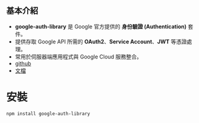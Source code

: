 ## 基本介紹

- **google-auth-library** 是 Google 官方提供的 **身份驗證 (Authentication)** 套件。
- 提供存取 Google API 所需的 **OAuth2**、**Service Account**、**JWT** 等憑證處理。
- 常用於伺服器端應用程式與 Google Cloud 服務整合。
- [github](https://github.com/googleapis/google-auth-library-nodejs?tab=readme-ov-file#choosing-the-correct-credential-type-automatically)
- [文檔](https://developers.google.com/identity/protocols/oauth2/web-server?hl=zh-tw)

# 安裝

```bash
npm install google-auth-library
```
